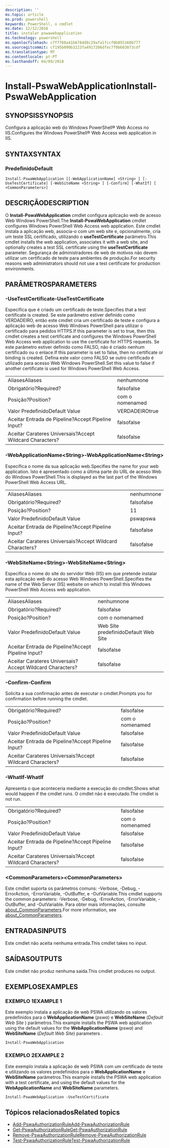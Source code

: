 ```yaml
---
description: ''
ms.topic: article
ms.prod: powershell
keywords: PowerShell, o cmdlet
ms.date: 12/12/2016
title: instalar pswawebapplication
ms.technology: powershell
ms.openlocfilehash: c7f7768a41b6784d8c29afa1fccf0b855160b777
ms.sourcegitcommit: cf195b090b3223fa4917206dfec7f0b603873cdf
ms.translationtype: MT
ms.contentlocale: pt-PT
ms.lasthandoff: 04/09/2018
---
```

# <a name="install-pswawebapplication"></a><span data-ttu-id="90af0-103">Install-PswaWebApplication</span><span class="sxs-lookup"><span data-stu-id="90af0-103">Install-PswaWebApplication</span></span>

## <a name="synopsis"></a><span data-ttu-id="90af0-104">SYNOPSIS</span><span class="sxs-lookup"><span data-stu-id="90af0-104">SYNOPSIS</span></span>

<span data-ttu-id="90af0-105">Configura a aplicação web do Windows PowerShell® Web Access no IIS.</span><span class="sxs-lookup"><span data-stu-id="90af0-105">Configures the Windows PowerShell® Web Access web application in IIS.</span></span>

## <a name="syntax"></a><span data-ttu-id="90af0-106">SYNTAX</span><span class="sxs-lookup"><span data-stu-id="90af0-106">SYNTAX</span></span>

### <a name="default"></a><span data-ttu-id="90af0-107">Predefinido</span><span class="sxs-lookup"><span data-stu-id="90af0-107">Default</span></span>
```
Install-PswaWebApplication [[-WebApplicationName] <String> ] [-UseTestCertificate] [-WebSiteName <String> ] [-Confirm] [-WhatIf] [ <CommonParameters>]
```

## <a name="description"></a><span data-ttu-id="90af0-108">DESCRIÇÃO</span><span class="sxs-lookup"><span data-stu-id="90af0-108">DESCRIPTION</span></span>

<span data-ttu-id="90af0-109">O **Install-PswaWebApplication** cmdlet configura aplicação web de acesso Web Windows PowerShell.</span><span class="sxs-lookup"><span data-stu-id="90af0-109">The **Install-PswaWebApplication** cmdlet configures Windows PowerShell Web Access web application.</span></span> <span data-ttu-id="90af0-110">Este cmdlet instala a aplicação web, associa-o com um web site e, opcionalmente, cria um teste SSL certificado, utilizando o **useTestCertificate** parâmetro.</span><span class="sxs-lookup"><span data-stu-id="90af0-110">This cmdlet installs the web application, associates it with a web site, and optionally creates a test SSL certificate using the **useTestCertificate** parameter.</span></span> <span data-ttu-id="90af0-111">Segurança de administradores de web de motivos não devem utilizar um certificado de teste para ambientes de produção.</span><span class="sxs-lookup"><span data-stu-id="90af0-111">For security reasons web administrators should not use a test certificate for production environments.</span></span>

## <a name="parameters"></a><span data-ttu-id="90af0-112">PARÂMETROS</span><span class="sxs-lookup"><span data-stu-id="90af0-112">PARAMETERS</span></span>

### <a name="-usetestcertificate"></a><span data-ttu-id="90af0-113">-UseTestCertificate</span><span class="sxs-lookup"><span data-stu-id="90af0-113">-UseTestCertificate</span></span>

<span data-ttu-id="90af0-114">Especifica que é criado um certificado de teste.</span><span class="sxs-lookup"><span data-stu-id="90af0-114">Specifies that a test certificate is created.</span></span> <span data-ttu-id="90af0-115">Se este parâmetro estiver definido como VERDADEIRO, então este cmdlet cria um certificado de teste e configura a aplicação web de acesso Web Windows PowerShell para utilizar o certificado para pedidos HTTPS.</span><span class="sxs-lookup"><span data-stu-id="90af0-115">If this parameter is set to true, then this cmdlet creates a test certificate and configures the Windows PowerShell Web Access web application to use the certificate for HTTPS requests.</span></span> <span data-ttu-id="90af0-116">Se este parâmetro estiver definido como FALSO, não é criado nenhum certificado ou o enlace.</span><span class="sxs-lookup"><span data-stu-id="90af0-116">If this parameter is set to false, then no certificate or binding is created.</span></span> <span data-ttu-id="90af0-117">Defina este valor como FALSO se outro certificado é utilizado para acesso Web Windows PowerShell.</span><span class="sxs-lookup"><span data-stu-id="90af0-117">Set this value to false if another certificate is used for Windows PowerShell Web Access.</span></span>

|||
|-|-|
| <span data-ttu-id="90af0-118">Aliases</span><span class="sxs-lookup"><span data-stu-id="90af0-118">Aliases</span></span>                              | <span data-ttu-id="90af0-119">nenhum</span><span class="sxs-lookup"><span data-stu-id="90af0-119">none</span></span>                                 |
| <span data-ttu-id="90af0-120">Obrigatório?</span><span class="sxs-lookup"><span data-stu-id="90af0-120">Required?</span></span>                            | <span data-ttu-id="90af0-121">falso</span><span class="sxs-lookup"><span data-stu-id="90af0-121">false</span></span>                                |
| <span data-ttu-id="90af0-122">Posição?</span><span class="sxs-lookup"><span data-stu-id="90af0-122">Position?</span></span>                            | <span data-ttu-id="90af0-123">com o nome</span><span class="sxs-lookup"><span data-stu-id="90af0-123">named</span></span>                                |
| <span data-ttu-id="90af0-124">Valor Predefinido</span><span class="sxs-lookup"><span data-stu-id="90af0-124">Default Value</span></span>                        | <span data-ttu-id="90af0-125">VERDADEIRO</span><span class="sxs-lookup"><span data-stu-id="90af0-125">true</span></span>                                 |
| <span data-ttu-id="90af0-126">Aceitar Entrada de Pipeline?</span><span class="sxs-lookup"><span data-stu-id="90af0-126">Accept Pipeline Input?</span></span>               | <span data-ttu-id="90af0-127">falso</span><span class="sxs-lookup"><span data-stu-id="90af0-127">false</span></span>                                |
| <span data-ttu-id="90af0-128">Aceitar Carateres Universais?</span><span class="sxs-lookup"><span data-stu-id="90af0-128">Accept Wildcard Characters?</span></span>          | <span data-ttu-id="90af0-129">falso</span><span class="sxs-lookup"><span data-stu-id="90af0-129">false</span></span>                                |

### <a name="-webapplicationnameltstringgt"></a><span data-ttu-id="90af0-130">-WebApplicationName&lt;String&gt;</span><span class="sxs-lookup"><span data-stu-id="90af0-130">-WebApplicationName&lt;String&gt;</span></span>

<span data-ttu-id="90af0-131">Especifica o nome da sua aplicação web.</span><span class="sxs-lookup"><span data-stu-id="90af0-131">Specifies the name for your web application.</span></span> <span data-ttu-id="90af0-132">Isto é apresentado como a última parte do URL de acesso Web do Windows PowerShell.</span><span class="sxs-lookup"><span data-stu-id="90af0-132">This is displayed as the last part of the Windows PowerShell Web Access URL.</span></span>

|||
|-|-|
| <span data-ttu-id="90af0-133">Aliases</span><span class="sxs-lookup"><span data-stu-id="90af0-133">Aliases</span></span>                              | <span data-ttu-id="90af0-134">nenhum</span><span class="sxs-lookup"><span data-stu-id="90af0-134">none</span></span>                                 |
| <span data-ttu-id="90af0-135">Obrigatório?</span><span class="sxs-lookup"><span data-stu-id="90af0-135">Required?</span></span>                            | <span data-ttu-id="90af0-136">falso</span><span class="sxs-lookup"><span data-stu-id="90af0-136">false</span></span>                                |
| <span data-ttu-id="90af0-137">Posição?</span><span class="sxs-lookup"><span data-stu-id="90af0-137">Position?</span></span>                            | <span data-ttu-id="90af0-138">1</span><span class="sxs-lookup"><span data-stu-id="90af0-138">1</span></span>                                    |
| <span data-ttu-id="90af0-139">Valor Predefinido</span><span class="sxs-lookup"><span data-stu-id="90af0-139">Default Value</span></span>                        | <span data-ttu-id="90af0-140">pswa</span><span class="sxs-lookup"><span data-stu-id="90af0-140">pswa</span></span>                                 |
| <span data-ttu-id="90af0-141">Aceitar Entrada de Pipeline?</span><span class="sxs-lookup"><span data-stu-id="90af0-141">Accept Pipeline Input?</span></span>               | <span data-ttu-id="90af0-142">falso</span><span class="sxs-lookup"><span data-stu-id="90af0-142">false</span></span>                                |
| <span data-ttu-id="90af0-143">Aceitar Carateres Universais?</span><span class="sxs-lookup"><span data-stu-id="90af0-143">Accept Wildcard Characters?</span></span>          | <span data-ttu-id="90af0-144">falso</span><span class="sxs-lookup"><span data-stu-id="90af0-144">false</span></span>                                |

### <a name="-websitenameltstringgt"></a><span data-ttu-id="90af0-145">-WebSiteName&lt;String&gt;</span><span class="sxs-lookup"><span data-stu-id="90af0-145">-WebSiteName&lt;String&gt;</span></span>

<span data-ttu-id="90af0-146">Especifica o nome do site do servidor Web (IIS) em que pretende instalar esta aplicação web do acesso Web Windows PowerShell.</span><span class="sxs-lookup"><span data-stu-id="90af0-146">Specifies the name of the Web Server (IIS) website on which to install this Windows PowerShell Web Access web application.</span></span>

|||
|-|-|
| <span data-ttu-id="90af0-147">Aliases</span><span class="sxs-lookup"><span data-stu-id="90af0-147">Aliases</span></span>                              | <span data-ttu-id="90af0-148">nenhum</span><span class="sxs-lookup"><span data-stu-id="90af0-148">none</span></span>                                 |
| <span data-ttu-id="90af0-149">Obrigatório?</span><span class="sxs-lookup"><span data-stu-id="90af0-149">Required?</span></span>                            | <span data-ttu-id="90af0-150">falso</span><span class="sxs-lookup"><span data-stu-id="90af0-150">false</span></span>                                |
| <span data-ttu-id="90af0-151">Posição?</span><span class="sxs-lookup"><span data-stu-id="90af0-151">Position?</span></span>                            | <span data-ttu-id="90af0-152">com o nome</span><span class="sxs-lookup"><span data-stu-id="90af0-152">named</span></span>                                |
| <span data-ttu-id="90af0-153">Valor Predefinido</span><span class="sxs-lookup"><span data-stu-id="90af0-153">Default Value</span></span>                        | <span data-ttu-id="90af0-154">Web Site predefinido</span><span class="sxs-lookup"><span data-stu-id="90af0-154">Default Web Site</span></span>                     |
| <span data-ttu-id="90af0-155">Aceitar Entrada de Pipeline?</span><span class="sxs-lookup"><span data-stu-id="90af0-155">Accept Pipeline Input?</span></span>               | <span data-ttu-id="90af0-156">falso</span><span class="sxs-lookup"><span data-stu-id="90af0-156">false</span></span>                                |
| <span data-ttu-id="90af0-157">Aceitar Carateres Universais?</span><span class="sxs-lookup"><span data-stu-id="90af0-157">Accept Wildcard Characters?</span></span>          | <span data-ttu-id="90af0-158">falso</span><span class="sxs-lookup"><span data-stu-id="90af0-158">false</span></span>                                |

### <a name="-confirm"></a><span data-ttu-id="90af0-159">-Confirm</span><span class="sxs-lookup"><span data-stu-id="90af0-159">-Confirm</span></span>

<span data-ttu-id="90af0-160">Solicita a sua confirmação antes de executar o cmdlet.</span><span class="sxs-lookup"><span data-stu-id="90af0-160">Prompts you for confirmation before running the cmdlet.</span></span>

|||
|-|-|
| <span data-ttu-id="90af0-161">Obrigatório?</span><span class="sxs-lookup"><span data-stu-id="90af0-161">Required?</span></span>                            | <span data-ttu-id="90af0-162">falso</span><span class="sxs-lookup"><span data-stu-id="90af0-162">false</span></span>                                |
| <span data-ttu-id="90af0-163">Posição?</span><span class="sxs-lookup"><span data-stu-id="90af0-163">Position?</span></span>                            | <span data-ttu-id="90af0-164">com o nome</span><span class="sxs-lookup"><span data-stu-id="90af0-164">named</span></span>                                |
| <span data-ttu-id="90af0-165">Valor Predefinido</span><span class="sxs-lookup"><span data-stu-id="90af0-165">Default Value</span></span>                        | <span data-ttu-id="90af0-166">falso</span><span class="sxs-lookup"><span data-stu-id="90af0-166">false</span></span>                                |
| <span data-ttu-id="90af0-167">Aceitar Entrada de Pipeline?</span><span class="sxs-lookup"><span data-stu-id="90af0-167">Accept Pipeline Input?</span></span>               | <span data-ttu-id="90af0-168">falso</span><span class="sxs-lookup"><span data-stu-id="90af0-168">false</span></span>                                |
| <span data-ttu-id="90af0-169">Aceitar Carateres Universais?</span><span class="sxs-lookup"><span data-stu-id="90af0-169">Accept Wildcard Characters?</span></span>          | <span data-ttu-id="90af0-170">falso</span><span class="sxs-lookup"><span data-stu-id="90af0-170">false</span></span>                                |

### <a name="-whatif"></a><span data-ttu-id="90af0-171">-WhatIf</span><span class="sxs-lookup"><span data-stu-id="90af0-171">-WhatIf</span></span>

<span data-ttu-id="90af0-172">Apresenta o que aconteceria mediante a execução do cmdlet.</span><span class="sxs-lookup"><span data-stu-id="90af0-172">Shows what would happen if the cmdlet runs.</span></span>
<span data-ttu-id="90af0-173">O cmdlet não é executado.</span><span class="sxs-lookup"><span data-stu-id="90af0-173">The cmdlet is not run.</span></span>

|||
|-|-|
| <span data-ttu-id="90af0-174">Obrigatório?</span><span class="sxs-lookup"><span data-stu-id="90af0-174">Required?</span></span>                            | <span data-ttu-id="90af0-175">falso</span><span class="sxs-lookup"><span data-stu-id="90af0-175">false</span></span>                                |
| <span data-ttu-id="90af0-176">Posição?</span><span class="sxs-lookup"><span data-stu-id="90af0-176">Position?</span></span>                            | <span data-ttu-id="90af0-177">com o nome</span><span class="sxs-lookup"><span data-stu-id="90af0-177">named</span></span>                                |
| <span data-ttu-id="90af0-178">Valor Predefinido</span><span class="sxs-lookup"><span data-stu-id="90af0-178">Default Value</span></span>                        | <span data-ttu-id="90af0-179">falso</span><span class="sxs-lookup"><span data-stu-id="90af0-179">false</span></span>                                |
| <span data-ttu-id="90af0-180">Aceitar Entrada de Pipeline?</span><span class="sxs-lookup"><span data-stu-id="90af0-180">Accept Pipeline Input?</span></span>               | <span data-ttu-id="90af0-181">falso</span><span class="sxs-lookup"><span data-stu-id="90af0-181">false</span></span>                                |
| <span data-ttu-id="90af0-182">Aceitar Carateres Universais?</span><span class="sxs-lookup"><span data-stu-id="90af0-182">Accept Wildcard Characters?</span></span>          | <span data-ttu-id="90af0-183">falso</span><span class="sxs-lookup"><span data-stu-id="90af0-183">false</span></span>                                |

### <a name="ltcommonparametersgt"></a><span data-ttu-id="90af0-184">&lt;CommonParameters&gt;</span><span class="sxs-lookup"><span data-stu-id="90af0-184">&lt;CommonParameters&gt;</span></span>

<span data-ttu-id="90af0-185">Este cmdlet suporta os parâmetros comuns: -Verbose, -Debug, -ErrorAction, -ErrorVariable, -OutBuffer, e -OutVariable.</span><span class="sxs-lookup"><span data-stu-id="90af0-185">This cmdlet supports the common parameters: -Verbose, -Debug, -ErrorAction, -ErrorVariable, -OutBuffer, and -OutVariable.</span></span>
<span data-ttu-id="90af0-186">Para obter mais informações, consulte [about_CommonParameters](http://go.microsoft.com/fwlink/p/?LinkID=113216).</span><span class="sxs-lookup"><span data-stu-id="90af0-186">For more information, see [about_CommonParameters](http://go.microsoft.com/fwlink/p/?LinkID=113216).</span></span>

## <a name="inputs"></a><span data-ttu-id="90af0-187">ENTRADAS</span><span class="sxs-lookup"><span data-stu-id="90af0-187">INPUTS</span></span>

<span data-ttu-id="90af0-188">Este cmdlet não aceita nenhuma entrada.</span><span class="sxs-lookup"><span data-stu-id="90af0-188">This cmdlet takes no input.</span></span>

## <a name="outputs"></a><span data-ttu-id="90af0-189">SAÍDAS</span><span class="sxs-lookup"><span data-stu-id="90af0-189">OUTPUTS</span></span>

<span data-ttu-id="90af0-190">Este cmdlet não produz nenhuma saída.</span><span class="sxs-lookup"><span data-stu-id="90af0-190">This cmdlet produces no output.</span></span>

## <a name="examples"></a><span data-ttu-id="90af0-191">EXEMPLOS</span><span class="sxs-lookup"><span data-stu-id="90af0-191">EXAMPLES</span></span>

### <a name="example-1"></a><span data-ttu-id="90af0-192">EXEMPLO 1</span><span class="sxs-lookup"><span data-stu-id="90af0-192">EXAMPLE 1</span></span>

<span data-ttu-id="90af0-193">Este exemplo instala a aplicação de web PSWA utilizando os valores predefinidos para o **WebApplicationName** (*pswa*) e **WebSiteName** (*Default Web Site* ) parâmetros.</span><span class="sxs-lookup"><span data-stu-id="90af0-193">This example installs the PSWA web application using the default values for the **WebApplicationName** (*pswa*) and **WebSiteName** (*Default Web Site*) parameters .</span></span>

```
Install-PswaWebApplication
```

### <a name="example-2"></a><span data-ttu-id="90af0-194">EXEMPLO 2</span><span class="sxs-lookup"><span data-stu-id="90af0-194">EXAMPLE 2</span></span>

<span data-ttu-id="90af0-195">Este exemplo instala a aplicação de web PSWA com um certificado de teste e utilizando os valores predefinidos para o **WebApplicationName** e **WebSiteName** parâmetros.</span><span class="sxs-lookup"><span data-stu-id="90af0-195">This example installs the PSWA web application with a test certificate, and using the default values for the **WebApplicationName** and **WebSiteName** parameters.</span></span>

```
Install-PswaWebApplication -UseTestCertificate
```

## <a name="related-topics"></a><span data-ttu-id="90af0-196">Tópicos relacionados</span><span class="sxs-lookup"><span data-stu-id="90af0-196">Related topics</span></span>

- [<span data-ttu-id="90af0-197">Add-PswaAuthorizationRule</span><span class="sxs-lookup"><span data-stu-id="90af0-197">Add-PswaAuthorizationRule</span></span>](add-pswaauthorizationrule.md)
- [<span data-ttu-id="90af0-198">Get-PswaAuthorizationRule</span><span class="sxs-lookup"><span data-stu-id="90af0-198">Get-PswaAuthorizationRule</span></span>](get-pswaauthorizationrule.md)
- [<span data-ttu-id="90af0-199">Remove-PswaAuthorizationRule</span><span class="sxs-lookup"><span data-stu-id="90af0-199">Remove-PswaAuthorizationRule</span></span>](remove-pswaauthorizationrule.md)
- [<span data-ttu-id="90af0-200">Test-PswaAuthorizationRule</span><span class="sxs-lookup"><span data-stu-id="90af0-200">Test-PswaAuthorizationRule</span></span>](test-pswaauthorizationrule.md)